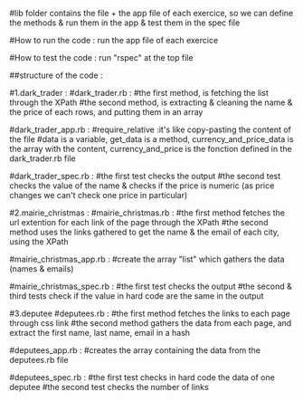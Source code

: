 #lib folder contains the file + the app file of each exercice, so we can define the methods & run them in the app & test them in the spec file 

#How to run the code : run the app file of each exercice

#How to test the code : run "rspec" at the top file 

##structure of the code : 

#1.dark_trader : 
#dark_trader.rb : 
#the first method, is fetching the list through the XPath 
#the second method, is extracting & cleaning the name & the price of each rows, and putting them in an array

#dark_trader_app.rb :
#require_relative :it's like copy-pasting the content of the file 
#data is a variable, get_data is a method, currency_and_price_data is the array with the content, currency_and_price is the fonction defined in the dark_trader.rb file 

#dark_trader_spec.rb :
#the first test checks the output 
#the second test checks the value of the name & checks if the price is numeric (as price changes we can't check one price in particular)  

#2.mairie_christmas : 
#mairie_christmas.rb : 
#the first method fetches the url extention for each link of the page through the XPath
#the second method uses the links gathered to get the name & the email of each city, using the XPath

#mairie_christmas_app.rb : 
#create the array "list" which gathers the data (names & emails)

#mairie_christmas_spec.rb : 
#the first test checks the output 
#the second & third tests check if the value in hard code are the same in the output  

#3.deputee
#deputees.rb : 
#the first method fetches the links to each page through css link 
#the second method gathers the data from each page, and extract the first name, last name, email in a hash  

#deputees_app.rb :
#creates the array containing the data from the deputees.rb file 

#deputees_spec.rb :
#the first test checks in hard code the data of one deputee 
#the second test checks the number of links 
